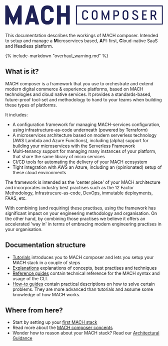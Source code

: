 # ![MACH composer](./_img/logo.png)

This documentation describes the workings of MACH composer. Intended to setup
and manage a **M**icroservices based, **A**PI-first, **C**loud-native SaaS and
**H**eadless platform.

{%
   include-markdown "overhaul_warning.md"
%}

## What is it?

MACH composer is a framework that you use to orchestrate and extend modern
digital commerce & experience platforms, based on MACH technologies and cloud
native services. It provides a standards-based, future-proof tool-set and
methodology to hand to your teams when building these types of platforms.

It includes:

- A configuration framework for managing MACH-services configuration, using
  infrastructure-as-code underneath (powered by Terraform)
- A microservices architecture based on modern serverless technology (AWS Lambda
  and Azure Functions), including (alpha) support for building your microservices
  with the Serverless Framework
- Multi-tenancy support for managing many instances of your platform, that share
  the same library of micro services
- CI/CD tools for automating the delivery of your MACH ecosystem
- Tight integration with AWS an Azure, including an (opinionated) setup of these
  cloud environments

The framework is intended as the 'center piece' of your MACH architecture and
incorporates industry best practises such as the 12 Factor Methodology,
Infrastrucure-as-code, DevOps, immutable deployments, FAAS, etc.

With combining (and requiring) these practises, using the framework has
significant impact on your engineering methodology and organisation. On the
other hand, by combining those practises we believe it offers an accelerated
'way in' in terms of embracing modern engineering practises in your
organisation.

## Documentation structure

- [Tutorials](./tutorial/intro.md) introduces you to MACH composer and lets you
  setup your MACH stack in a couple of steps
- [Explanations](./topics/concepts.md) explanations of concepts, best practises
  and techniques
- [Reference guides](./reference/index.md) contain technical reference for the
  MACH syntax and usage of the CLI.
- [How-to guides](./howto/index.md) contain practical descriptions on how to
  solve certain problems. They are more advanced than tutorials and assume some
  knowledge of how MACH works.

## Where from here?

- Start by setting up your [first MACH stack](./tutorial/intro.md)
- Read more about the [MACH composer concepts](./topics/concepts.md)
- Wonder how to reason about your MACH stack? Read our
  [Architectural Guidance](./topics/architecture/index.md)
